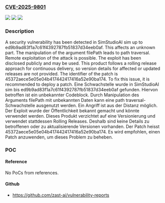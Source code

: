 ### [CVE-2025-9801](https://cve.mitre.org/cgi-bin/cvename.cgi?name=CVE-2025-9801)
![](https://img.shields.io/static/v1?label=Product&message=sim&color=blue)
![](https://img.shields.io/static/v1?label=Version&message=ed9b9ad83f1a7c61f4392787fb51837d34eeb0af%20&color=brightgreen)
![](https://img.shields.io/static/v1?label=Vulnerability&message=Path%20Traversal&color=brightgreen)

### Description

A security vulnerability has been detected in SimStudioAI sim up to ed9b9ad83f1a7c61f4392787fb51837d34eeb0af. This affects an unknown part. The manipulation of the argument filePath leads to path traversal. Remote exploitation of the attack is possible. The exploit has been disclosed publicly and may be used. This product follows a rolling release approach for continuous delivery, so version details for affected or updated releases are not provided. The identifier of the patch is 45372aece5e05e04b417442417416a52e90ba174. To fix this issue, it is recommended to deploy a patch.
Eine Schwachstelle wurde in SimStudioAI sim bis ed9b9ad83f1a7c61f4392787fb51837d34eeb0af gefunden. Hiervon betroffen ist ein unbekannter Codeblock. Durch Manipulation des Arguments filePath mit unbekannten Daten kann eine path traversal-Schwachstelle ausgenutzt werden. Ein Angriff ist aus der Distanz möglich. Der Exploit wurde der Öffentlichkeit bekannt gemacht und könnte verwendet werden. Dieses Produkt verzichtet auf eine Versionierung und verwendet stattdessen Rolling Releases. Deshalb sind keine Details zu betroffenen oder zu aktualisierende Versionen vorhanden. Der Patch heisst 45372aece5e05e04b417442417416a52e90ba174. Es wird empfohlen, einen Patch anzuwenden, um dieses Problem zu beheben.

### POC

#### Reference
No PoCs from references.

#### Github
- https://github.com/zast-ai/vulnerability-reports

